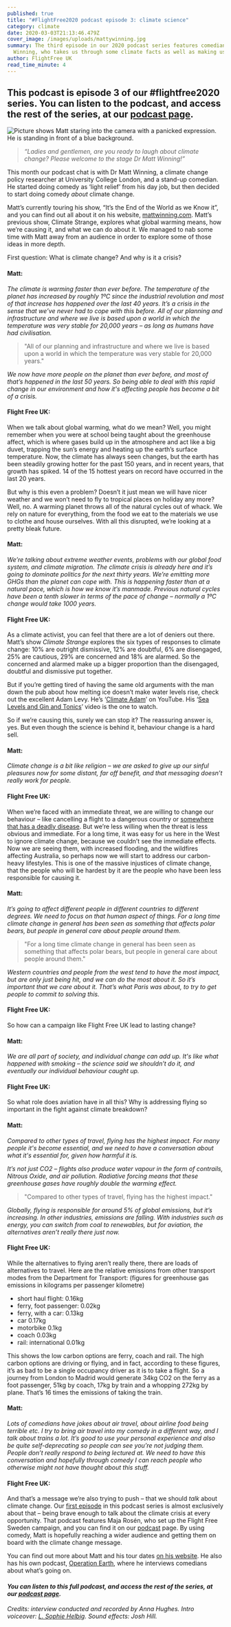 ```yaml
---
published: true
title: "#FlightFree2020 podcast episode 3: climate science"
category: climate
date: 2020-03-03T21:13:46.479Z
cover_image: /images/uploads/mattywinning.jpg
summary: The third episode in our 2020 podcast series features comedian Dr Matt
  Winning, who takes us through some climate facts as well as making us laugh
author: FlightFree UK
read_time_minute: 4
---
```

## This podcast is episode 3 of our #flightfree2020 series. You can listen to the podcast, and access the rest of the series, at our [podcast page](https://flightfree.co.uk/podcast/).

![Picture shows Matt staring into the camera with a panicked expression. He is standing in front of a blue background. ](/images/uploads/mattywinning.jpg)

> *“Ladies and gentlemen, are you ready to laugh about climate change? Please welcome to the stage Dr Matt Winning!”*

This month our podcast chat is with Dr Matt Winning, a climate change policy researcher at University College London, and a stand-up comedian. He started doing comedy as ‘light relief’ from his day job, but then decided to start doing comedy *about* climate change.

Matt’s currently touring his show, “It’s the End of the World as we Know it”, and you can find out all about it on his website, [mattwinning.com](www.mattwinning.com). Matt’s previous show, Climate Strange, explores what global warming means, how we’re causing it, and what we can do about it. We managed to nab some time with Matt away from an audience in order to explore some of those ideas in more depth.

First question: What is climate change? And why is it a crisis?

#### Matt:

*The climate is warming faster than ever before. The temperature of the planet has increased by roughly 1ºC since the industrial revolution and most of that increase has happened over the last 40 years. It’s a crisis in the sense that we’ve never had to cope with this before. All of our planning and infrastructure and where we live is based upon a world in which the temperature was very stable for 20,000 years – as long as humans have had civilisation.*

> "All of our planning and infrastructure and where we live is based upon a world in which the temperature was very stable for 20,000 years."

*We now have more people on the planet than ever before, and most of that’s happened in the last 50 years. So being able to deal with this rapid change in our environment and how it's affecting people has become a bit of a crisis.*

#### Flight Free UK:

When we talk about global warming, what do we mean? Well, you might remember when you were at school being taught about the greenhouse affect, which is where gases build up in the atmosphere and act like a big duvet, trapping the sun’s energy and heating up the earth’s surface temperature. Now, the climate has always seen changes, but the earth has been steadily growing hotter for the past 150 years, and in recent years, that growth has spiked. 14 of the 15 hottest years on record have occurred in the last 20 years.

But why is this even a problem? Doesn’t it just mean we will have nicer weather and we won’t need to fly to tropical places on holiday any more? Well, no. A warming planet throws all of the natural cycles out of whack. We rely on nature for everything, from the food we eat to the materials we use to clothe and house ourselves. With all this disrupted, we’re looking at a pretty bleak future. 

#### Matt:

*We’re talking about extreme weather events, problems with our global food system, and climate migration. The climate crisis is already here and it’s going to dominate politics for the next thirty years. We’re emitting more GHGs than the planet can cope with. This is happening faster than at a natural pace, which is how we know it’s manmade. Previous natural cycles have been a tenth slower in terms of the pace of change – normally a 1ºC change would take 1000 years.*

#### Flight Free UK:

As a climate activist, you can feel that there are a lot of deniers out there. Matt’s show *Climate Strange* explores the six types of responses to climate change: 10% are outright dismissive, 12% are doubtful, 6% are disengaged, 25% are cautious, 29% are concerned and 18% are alarmed. So the concerned and alarmed make up a bigger proportion than the disengaged, doubtful and dismissive put together.

But if you’re getting tired of having the same old arguments with the man down the pub about how melting ice doesn’t make water levels rise, check out the excellent Adam Levy. He’s ‘[Climate Adam](https://www.youtube.com/user/ClimateAdam/featured)’ on YouTube. His ‘[Sea Levels and Gin and Tonics](https://www.youtube.com/watch?v=8zx8MOvFLxM)’ video is the one to watch.

So if we’re causing this, surely we can stop it? The reassuring answer is, yes. But even though the science is behind it, behaviour change is a hard sell.

#### Matt:

*Climate change is a bit like religion – we are asked to give up our sinful pleasures now for some distant, far off benefit, and that messaging doesn’t really work for people.*

#### Flight Free UK:

When we’re faced with an immediate threat, we are willing to change our behaviour – like cancelling a flight to a dangerous country or [somewhere that has a deadly disease](https://flightfree.co.uk/post/the-global-carbon-health-emergency/). But we’re less willing when the threat is less obvious and immediate. For a long time, it was easy for us here in the West to ignore climate change, because we couldn’t see the immediate effects. Now we are seeing them, with increased flooding, and the wildfires affecting Australia, so perhaps now we will start to address our carbon-heavy lifestyles. This is one of the massive injustices of climate change, that the people who will be hardest by it are the people who have been less responsible for causing it.

#### Matt:

*It’s going to affect different people in different countries to different degrees. We need to focus on that human aspect of things. For a long time climate change in general has been seen as something that affects polar bears, but people in general care about people around them.*

> "For a long time climate change in general has been seen as something that affects polar bears, but people in general care about people around them."

*Western countries and people from the west tend to have the most impact, but are only just being hit, and we can do the most about it. So it’s important that we care about it. That’s what Paris was about, to try to get people to commit to solving this.*

#### Flight Free UK:

So how can a campaign like Flight Free UK lead to lasting change?

#### Matt:

*We are all part of society, and individual change can add up. It's like what happened with smoking – the science said we shouldn’t do it, and eventually our individual behaviour caught up.*

#### Flight Free UK:

So what role does aviation have in all this? Why is addressing flying so important in the fight against climate breakdown?

#### Matt:

*Compared to other types of travel, flying has the highest impact. For many people it's become essential, and we need to have a conversation about what it's essential for, given how harmful it is.*

*It’s not just CO2 – flights also produce water vapour in the form of contrails, Nitrous Oxide, and air pollution. Radiative forcing means that these greenhouse gases have roughly double the warming effect.*

> "Compared to other types of travel, flying has the highest impact."

*Globally, flying is responsible for around 5% of global emissions, but it’s increasing. In other industries, emissions are falling. With industries such as energy, you can switch from coal to renewables, but for aviation, the alternatives aren’t really there just now.*

#### Flight Free UK:

While the alternatives to flying aren’t really there, there are loads of alternatives to travel. Here are the relative emissions from other transport modes from the Department for Transport: (figures for greenhouse gas emissions in kilograms per passenger kilometre)

* short haul flight: 0.16kg
* ferry, foot passenger: 0.02kg
* ferry, with a car: 0.13kg
* car 0.17kg
* motorbike 0.1kg
* coach 0.03kg
* rail: international 0.01kg

This shows the low carbon options are ferry, coach and rail. The high carbon options are driving or flying, and in fact, according to these figures, it’s as bad to be a single occupancy driver as it is to take a flight. So a journey from London to Madrid would generate 34kg CO2 on the ferry as a foot passenger, 51kg by coach, 17kg by train and a whopping 272kg by plane. That’s 16 times the emissions of taking the train.

#### Matt:

*Lots of comedians have jokes about air travel, about airline food being terrible etc. I try to bring air travel into my comedy in a different way, and I talk about trains a lot. It’s good to use your personal experience and also be quite self-deprecating so people can see you’re not judging them. People don’t really respond to being lectured at. We need to have this conversation and hopefully through comedy I can reach people who otherwise might not have thought about this stuff.*

#### Flight Free UK:

And that’s a message we’re also trying to push – that we should *talk* about climate change. Our [first episode](https://www.podbean.com/eu/pb-jbxvs-ceec5e) in this podcast series is almost exclusively about that – being brave enough to talk about the climate crisis at every opportunity. That podcast features Maja Rosén, who set up the Flight Free Sweden campaign, and you can find it on our [podcast](https://flightfree.co.uk/podcast/) page. By using comedy, Matt is hopefully reaching a wider audience and getting them on board with the climate change message.

You can find out more about Matt and his tour dates [on his website](http://www.mattwinning.com). He also has his own podcast, [Operation Earth](http://www.mattwinning.com/opearthpod), where he interviews comedians about what’s going on. 

#### ***You can listen to this full podcast, and access the rest of the series, at our [podcast page](https://flightfree.co.uk/podcast/).***

*Credits: interview conducted and recorded by Anna Hughes. Intro voiceover: [L. Sophie Helbig](http://lshelbig.com). Sound effects: Josh Hill.*